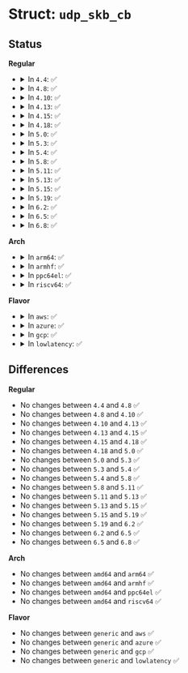 # Struct: <code>udp_skb_cb</code>

## Status
<b>Regular</b>
<ul>
<li>
<details>
<summary>In <code>4.4</code>: ✅</summary>

```c
struct udp_skb_cb {
    union (anon) header;
    __u16 cscov;
    __u8 partial_cov;
};
```
</details>
</li>
<li>
<details>
<summary>In <code>4.8</code>: ✅</summary>

```c
struct udp_skb_cb {
    union (anon) header;
    __u16 cscov;
    __u8 partial_cov;
};
```
</details>
</li>
<li>
<details>
<summary>In <code>4.10</code>: ✅</summary>

```c
struct udp_skb_cb {
    union (anon) header;
    __u16 cscov;
    __u8 partial_cov;
};
```
</details>
</li>
<li>
<details>
<summary>In <code>4.13</code>: ✅</summary>

```c
struct udp_skb_cb {
    union (anon) header;
    __u16 cscov;
    __u8 partial_cov;
};
```
</details>
</li>
<li>
<details>
<summary>In <code>4.15</code>: ✅</summary>

```c
struct udp_skb_cb {
    union (anon) header;
    __u16 cscov;
    __u8 partial_cov;
};
```
</details>
</li>
<li>
<details>
<summary>In <code>4.18</code>: ✅</summary>

```c
struct udp_skb_cb {
    union (anon) header;
    __u16 cscov;
    __u8 partial_cov;
};
```
</details>
</li>
<li>
<details>
<summary>In <code>5.0</code>: ✅</summary>

```c
struct udp_skb_cb {
    union (anon) header;
    __u16 cscov;
    __u8 partial_cov;
};
```
</details>
</li>
<li>
<details>
<summary>In <code>5.3</code>: ✅</summary>

```c
struct udp_skb_cb {
    union (anon) header;
    __u16 cscov;
    __u8 partial_cov;
};
```
</details>
</li>
<li>
<details>
<summary>In <code>5.4</code>: ✅</summary>

```c
struct udp_skb_cb {
    union (anon) header;
    __u16 cscov;
    __u8 partial_cov;
};
```
</details>
</li>
<li>
<details>
<summary>In <code>5.8</code>: ✅</summary>

```c
struct udp_skb_cb {
    union (anon) header;
    __u16 cscov;
    __u8 partial_cov;
};
```
</details>
</li>
<li>
<details>
<summary>In <code>5.11</code>: ✅</summary>

```c
struct udp_skb_cb {
    union (anon) header;
    __u16 cscov;
    __u8 partial_cov;
};
```
</details>
</li>
<li>
<details>
<summary>In <code>5.13</code>: ✅</summary>

```c
struct udp_skb_cb {
    union (anon) header;
    __u16 cscov;
    __u8 partial_cov;
};
```
</details>
</li>
<li>
<details>
<summary>In <code>5.15</code>: ✅</summary>

```c
struct udp_skb_cb {
    union (anon) header;
    __u16 cscov;
    __u8 partial_cov;
};
```
</details>
</li>
<li>
<details>
<summary>In <code>5.19</code>: ✅</summary>

```c
struct udp_skb_cb {
    union (anon) header;
    __u16 cscov;
    __u8 partial_cov;
};
```
</details>
</li>
<li>
<details>
<summary>In <code>6.2</code>: ✅</summary>

```c
struct udp_skb_cb {
    union (anon) header;
    __u16 cscov;
    __u8 partial_cov;
};
```
</details>
</li>
<li>
<details>
<summary>In <code>6.5</code>: ✅</summary>

```c
struct udp_skb_cb {
    union (anon) header;
    __u16 cscov;
    __u8 partial_cov;
};
```
</details>
</li>
<li>
<details>
<summary>In <code>6.8</code>: ✅</summary>

```c
struct udp_skb_cb {
    union (anon) header;
    __u16 cscov;
    __u8 partial_cov;
};
```
</details>
</li>
</ul>
<b>Arch</b>
<ul>
<li>
<details>
<summary>In <code>arm64</code>: ✅</summary>

```c
struct udp_skb_cb {
    union (anon) header;
    __u16 cscov;
    __u8 partial_cov;
};
```
</details>
</li>
<li>
<details>
<summary>In <code>armhf</code>: ✅</summary>

```c
struct udp_skb_cb {
    union (anon) header;
    __u16 cscov;
    __u8 partial_cov;
};
```
</details>
</li>
<li>
<details>
<summary>In <code>ppc64el</code>: ✅</summary>

```c
struct udp_skb_cb {
    union (anon) header;
    __u16 cscov;
    __u8 partial_cov;
};
```
</details>
</li>
<li>
<details>
<summary>In <code>riscv64</code>: ✅</summary>

```c
struct udp_skb_cb {
    union (anon) header;
    __u16 cscov;
    __u8 partial_cov;
};
```
</details>
</li>
</ul>
<b>Flavor</b>
<ul>
<li>
<details>
<summary>In <code>aws</code>: ✅</summary>

```c
struct udp_skb_cb {
    union (anon) header;
    __u16 cscov;
    __u8 partial_cov;
};
```
</details>
</li>
<li>
<details>
<summary>In <code>azure</code>: ✅</summary>

```c
struct udp_skb_cb {
    union (anon) header;
    __u16 cscov;
    __u8 partial_cov;
};
```
</details>
</li>
<li>
<details>
<summary>In <code>gcp</code>: ✅</summary>

```c
struct udp_skb_cb {
    union (anon) header;
    __u16 cscov;
    __u8 partial_cov;
};
```
</details>
</li>
<li>
<details>
<summary>In <code>lowlatency</code>: ✅</summary>

```c
struct udp_skb_cb {
    union (anon) header;
    __u16 cscov;
    __u8 partial_cov;
};
```
</details>
</li>
</ul>

## Differences
<b>Regular</b>
<ul>
<li>
No changes between <code>4.4</code> and <code>4.8</code> ✅
</li>
<li>
No changes between <code>4.8</code> and <code>4.10</code> ✅
</li>
<li>
No changes between <code>4.10</code> and <code>4.13</code> ✅
</li>
<li>
No changes between <code>4.13</code> and <code>4.15</code> ✅
</li>
<li>
No changes between <code>4.15</code> and <code>4.18</code> ✅
</li>
<li>
No changes between <code>4.18</code> and <code>5.0</code> ✅
</li>
<li>
No changes between <code>5.0</code> and <code>5.3</code> ✅
</li>
<li>
No changes between <code>5.3</code> and <code>5.4</code> ✅
</li>
<li>
No changes between <code>5.4</code> and <code>5.8</code> ✅
</li>
<li>
No changes between <code>5.8</code> and <code>5.11</code> ✅
</li>
<li>
No changes between <code>5.11</code> and <code>5.13</code> ✅
</li>
<li>
No changes between <code>5.13</code> and <code>5.15</code> ✅
</li>
<li>
No changes between <code>5.15</code> and <code>5.19</code> ✅
</li>
<li>
No changes between <code>5.19</code> and <code>6.2</code> ✅
</li>
<li>
No changes between <code>6.2</code> and <code>6.5</code> ✅
</li>
<li>
No changes between <code>6.5</code> and <code>6.8</code> ✅
</li>
</ul>
<b>Arch</b>
<ul>
<li>
No changes between <code>amd64</code> and <code>arm64</code> ✅
</li>
<li>
No changes between <code>amd64</code> and <code>armhf</code> ✅
</li>
<li>
No changes between <code>amd64</code> and <code>ppc64el</code> ✅
</li>
<li>
No changes between <code>amd64</code> and <code>riscv64</code> ✅
</li>
</ul>
<b>Flavor</b>
<ul>
<li>
No changes between <code>generic</code> and <code>aws</code> ✅
</li>
<li>
No changes between <code>generic</code> and <code>azure</code> ✅
</li>
<li>
No changes between <code>generic</code> and <code>gcp</code> ✅
</li>
<li>
No changes between <code>generic</code> and <code>lowlatency</code> ✅
</li>
</ul>
